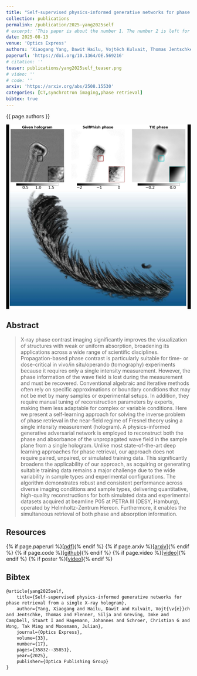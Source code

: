 ```yaml
---
title: "Self-supervised physics-informed generative networks for phase retrieval from a single X-ray hologram"
collection: publications
permalink: /publication/2025-yang2025self
# excerpt: 'This paper is about the number 1. The number 2 is left for future work.'
date: 2025-08-13
venue: 'Optics Express'
authors: 'Xiaogang Yang, Dawit Hailu, Vojtěch Kulvait, Thomas Jentschke, Silja Flenner, Imke Greving, Stuart I. Campbell, Johannes Hagemann, Christian G. Schroer, <b>Tak Ming Wong</b>, Julian Moosmann'
paperurl: 'https://doi.org/10.1364/OE.569216'
# citation: ''
teaser: publications/yang2025self_teaser.png
# video: ''
# code: ''
arxiv: 'https://arxiv.org/abs/2508.15530'
categories: [CT,synchrotron imaging,phase retrieval]
bibtex: true
---
```


{{ page.authors }}

<img class="pub_teaser" src="../images/publications/yang2025self_teaser.png" alt="Teaser Image" />

## Abstract
> X-ray phase contrast imaging significantly improves the visualization of structures with weak or uniform absorption, broadening its applications across a wide range of scientific disciplines. Propagation-based phase contrast is particularly suitable for time- or dose-critical in vivo/in situ/operando (tomography) experiments because it requires only a single intensity measurement. However, the phase information of the wave field is lost during the measurement and must be recovered. Conventional algebraic and iterative methods often rely on specific approximations or boundary conditions that may not be met by many samples or experimental setups. In addition, they require manual tuning of reconstruction parameters by experts, making them less adaptable for complex or variable conditions. Here we present a self-learning approach for solving the inverse problem of phase retrieval in the near-field regime of Fresnel theory using a single intensity measurement (hologram). A physics-informed generative adversarial network is employed to reconstruct both the phase and absorbance of the unpropagated wave field in the sample plane from a single hologram. Unlike most state-of-the-art deep learning approaches for phase retrieval, our approach does not require paired, unpaired, or simulated training data. This significantly broadens the applicability of our approach, as acquiring or generating suitable training data remains a major challenge due to the wide variability in sample types and experimental configurations. The algorithm demonstrates robust and consistent performance across diverse imaging conditions and sample types, delivering quantitative, high-quality reconstructions for both simulated data and experimental datasets acquired at beamline P05 at PETRA III (DESY, Hamburg), operated by Helmholtz-Zentrum Hereon. Furthermore, it enables the simultaneous retrieval of both phase and absorption information.

## Resources

{% if page.paperurl %}<a href=" {{ page.paperurl }} ">[pdf]</a>{% endif %} {% if page.arxiv %}<a href=" {{ page.arxiv }} ">[arxiv]</a>{% endif %} {% if page.code %}<a href=" {{ page.code }} ">[github]</a>{% endif %} {% if page.video %}<a href=" {{ page.video }} ">[video]</a>{% endif %} {% if poster %}<a href=" {{ page.poster }} ">[video]</a>{% endif %}


## Bibtex

    @article{yang2025self,
        title={Self-supervised physics-informed generative networks for phase retrieval from a single X-ray hologram},
        author={Yang, Xiaogang and Hailu, Dawit and Kulvait, Vojt{\v{e}}ch and Jentschke, Thomas and Flenner, Silja and Greving, Imke and Campbell, Stuart I and Hagemann, Johannes and Schroer, Christian G and Wong, Tak Ming and Moosmann, Julian},
        journal={Optics Express},
        volume={33},
        number={17},
        pages={35832--35851},
        year={2025},
        publisher={Optica Publishing Group}
    }
